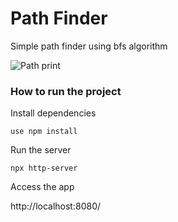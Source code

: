 # Path Finder

Simple path finder using bfs algorithm

![Path print](https://raw.githubusercontent.com/nasserso/path-finder/main/images/path.gif)

### How to run the project

Install dependencies

`use npm install`

Run the server

`npx http-server`

Access the app

http://localhost:8080/
